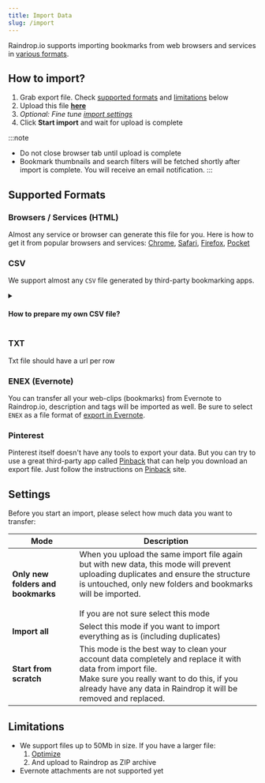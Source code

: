 ```yaml
---
title: Import Data
slug: /import
---
```


Raindrop.io supports importing bookmarks from web browsers and services in [various formats](#supported-formats).

## How to import?

1. Grab export file. Check [supported formats](#supported-formats) and [limitations](#limitations) below
2. Upload this file [**here**](https://app.raindrop.io/settings/import)
3. _Optional: Fine tune [import settings](#settings)_
4. Click **Start import** and wait for upload is complete

:::note

- Do not close browser tab until upload is complete
- Bookmark thumbnails and search filters will be fetched shortly after import is complete. You will receive an email notification.
  :::

## Supported Formats

### Browsers / Services (HTML)

Almost any service or browser can generate this file for you. Here is how to get it from popular browsers and services:
[Chrome](https://www.wikihow.com/Export-Bookmarks-from-Chrome),
[Safari](https://www.ionos.com/digitalguide/websites/web-development/export-safari-bookmarks/),
[Firefox](https://support.mozilla.org/en-US/kb/export-firefox-bookmarks-to-backup-or-transfer),
[Pocket](https://help.getpocket.com/article/1015-exporting-your-pocket-list)

### CSV

We support almost any `CSV` file generated by third-party bookmarking apps.

<!------------------------------>
<details><summary>

#### How to prepare my own CSV file?

</summary>

If you want to upload your own CSV file just make sure:

- Comma delimited
- Columns: `url`, `folder`, `title`, `description`, `tags`, `created`
- `url` column is required, other are optional
- use `/` to specify nested `folder`, like `a/b/c`
- to have multiple `tags` just put them in quotes, like `"tag1, tag2"`
- `created` column should have Unix timestamp or date in ISO 8601 format
- Column order doesn't matter

Here an example CSV file:

```csv
folder,url,title,description,tags,created
"Folder",http://google.com,Google,"Search engine","search, app",1629980125
"Folder/Nested folder",http://yahoo.com,Yahoo,"Another search engine","search, app",1629980125
```

[Validate your CSV](https://csvlint.io/) file before uploading!

</details>

### TXT

Txt file should have a url per row

### ENEX (Evernote)

You can transfer all your web-clips (bookmarks) from Evernote to Raindrop.io, description and tags will be imported as well.
Be sure to select `ENEX` as a file format of [export in Evernote](https://help.evernote.com/hc/en-us/articles/209005557-Export-notes-and-notebooks).

### Pinterest

Pinterest itself doesn't have any tools to export your data. But you can try to use a great third-party app called [Pinback](https://pinbackit.github.io/) that can help you download an export file.
Just follow the instructions on [Pinback](https://pinbackit.github.io/) site.

## Settings

Before you start an import, please select how much data you want to transfer:

| Mode                               | Description                                                                                                                                                                                                                                       |
| ---------------------------------- | ------------------------------------------------------------------------------------------------------------------------------------------------------------------------------------------------------------------------------------------------- |
| **Only new folders and bookmarks** | When you upload the same import file again but with new data, this mode will prevent uploading duplicates and ensure the structure is untouched, only new folders and bookmarks will be imported. <br/><br/> If you are not sure select this mode |
| **Import all**                     | Select this mode if you want to import everything as is (including duplicates)                                                                                                                                                                    |
| **Start from scratch**             | This mode is the best way to clean your account data completely and replace it with data from import file. <br/> Make sure you really want to do this, if you already have any data in Raindrop it will be removed and replaced.                  |

## Limitations

- We support files up to 50Mb in size. If you have a larger file:
  1. [Optimize](https://optimize-bookmarks-html.glitch.me/)
  2. And upload to Raindrop as ZIP archive
- Evernote attachments are not supported yet
